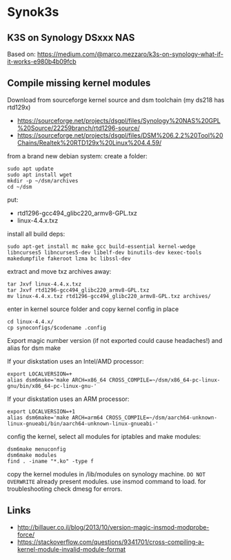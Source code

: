 # Synok3s
## K3S on Synology DSxxx NAS

Based on: https://medium.com/@marco.mezzaro/k3s-on-synology-what-if-it-works-e980b4b09fcb

## Compile missing kernel modules

Download from sourceforge kernel source and dsm toolchain (my ds218 has rtd129x)
- https://sourceforge.net/projects/dsgpl/files/Synology%20NAS%20GPL%20Source/22259branch/rtd1296-source/
- https://sourceforge.net/projects/dsgpl/files/DSM%206.2.2%20Tool%20Chains/Realtek%20RTD129x%20Linux%204.4.59/

from a brand new debian system:
create a folder:

```
sudo apt update
sudo apt install wget 
mkdir -p ~/dsm/archives 
cd ~/dsm
```
put:
- rtd1296-gcc494_glibc220_armv8-GPL.txz
- linux-4.4.x.txz

install all build deps:

```
sudo apt-get install mc make gcc build-essential kernel-wedge libncurses5 libncurses5-dev libelf-dev binutils-dev kexec-tools makedumpfile fakeroot lzma bc libssl-dev
```

extract and move txz archives away:

```
tar Jxvf linux-4.4.x.txz 
tar Jxvf rtd1296-gcc494_glibc220_armv8-GPL.txz 
mv linux-4.4.x.txz rtd1296-gcc494_glibc220_armv8-GPL.txz archives/
```

enter in kernel source folder and copy kernel config in place

```
cd linux-4.4.x/
cp synoconfigs/$codename .config
```

Export magic number version (if not exported could cause headaches!) and alias for dsm make


If your diskstation uses an Intel/AMD processor:
```
export LOCALVERSION=+
alias dsm6make='make ARCH=x86_64 CROSS_COMPILE=~/dsm/x86_64-pc-linux-gnu/bin/x86_64-pc-linux-gnu-'
```

If your diskstation uses an ARM processor:
```
export LOCALVERSION=+1
alias dsm6make='make ARCH=arm64 CROSS_COMPILE=~/dsm/aarch64-unknown-linux-gnueabi/bin/aarch64-unknown-linux-gnueabi-'
```


config the kernel, select all modules for iptables and make modules:

```
dsm6make menuconfig
dsm6make modules
find . -iname "*.ko" -type f
```

copy the kernel modules in /lib/modules on synology machine. `DO NOT OVERWRITE` already present modules.
use insmod command to load.
for troubleshooting check dmesg for errors.


## Links

- http://billauer.co.il/blog/2013/10/version-magic-insmod-modprobe-force/
- https://stackoverflow.com/questions/9341701/cross-compiling-a-kernel-module-invalid-module-format

